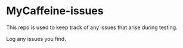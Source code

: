 # MyCaffeine-issues

This repo is used to keep track of any issues that arise during testing. 

Log any issues you find.
